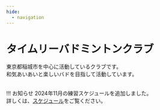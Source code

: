```yaml
---
hide:
  - navigation
---
```

# タイムリーバドミントンクラブ
東京都稲城市を中心に活動しているクラブです。  
和気あいあいと楽しいバドを目指して活動しています。  
</br>

!!! お知らせ
    2024年11月の練習スケジュールを追加しました。  
    詳しくは、[スケジュール](./schedule.md)をご覧ください。